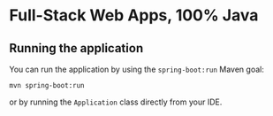 # Full-Stack Web Apps, 100% Java

## Running the application

You can run the application by using the `spring-boot:run` Maven goal:

```
mvn spring-boot:run
```

or by running the `Application` class directly from your IDE.